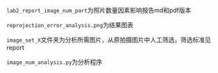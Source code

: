 `lab2_report_image_num_part`为照片数量因素影响报告md和pdf版本

`reprojection_error_analysis.png`为结果图表

`image_set_X`文件夹为分析所需图片，从原拍摄图片中人工筛选，筛选标准见report

`image_num_analysis.py`为分析程序
